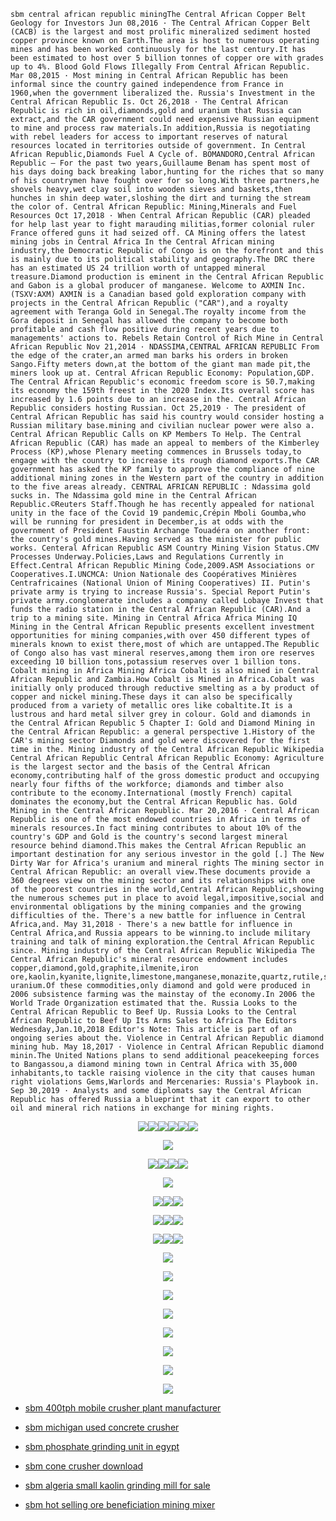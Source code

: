 ```
sbm central african republic miningThe Central African Copper Belt Geology for Investors Jun 08,2016 · The Central African Copper Belt (CACB) is the largest and most prolific mineralized sediment hosted copper province known on Earth.The area is host to numerous operating mines and has been worked continuously for the last century.It has been estimated to host over 5 billion tonnes of copper ore with grades up to 4%. Blood Gold Flows Illegally From Central African Republic. Mar 08,2015 · Most mining in Central African Republic has been informal since the country gained independence from France in 1960,when the government liberalized the. Russia's Investment in the Central African Republic Is. Oct 26,2018 · The Central African Republic is rich in oil,diamonds,gold and uranium that Russia can extract,and the CAR government could need expensive Russian equipment to mine and process raw materials.In addition,Russia is negotiating with rebel leaders for access to important reserves of natural resources located in territories outside of government. In Central African Republic,Diamonds Fuel A Cycle of. BOMANDORO,Central African Republic — For the past two years,Guillaume Benam has spent most of his days doing back breaking labor,hunting for the riches that so many of his countrymen have fought over for so long.With three partners,he shovels heavy,wet clay soil into wooden sieves and baskets,then hunches in shin deep water,sloshing the dirt and turning the stream the color of. Central African Republic: Mining,Minerals and Fuel Resources Oct 17,2018 · When Central African Republic (CAR) pleaded for help last year to fight marauding militias,former colonial ruler France offered guns it had seized off. CA Mining offers the latest mining jobs in Central Africa In the Central African mining industry,the Democratic Republic of Congo is on the forefront and this is mainly due to its political stability and geography.The DRC there has an estimated US 24 trillion worth of untapped mineral treasure.Diamond production is eminent in the Central African Republic and Gabon is a global producer of manganese. Welcome to AXMIN Inc.(TSXV:AXM) AXMIN is a Canadian based gold exploration company with projects in the Central African Republic ("CAR"),and a royalty agreement with Teranga Gold in Senegal.The royalty income from the Gora deposit in Senegal has allowed the company to become both profitable and cash flow positive during recent years due to managements' actions to. Rebels Retain Control of Rich Mine in Central African Republic Nov 21,2014 · NDASSIMA,CENTRAL AFRICAN REPUBLIC From the edge of the crater,an armed man barks his orders in broken Sango.Fifty meters down,at the bottom of the giant man made pit,the miners look up at. Central African Republic Economy: Population,GDP. The Central African Republic's economic freedom score is 50.7,making its economy the 159th freest in the 2020 Index.Its overall score has increased by 1.6 points due to an increase in the. Central African Republic considers hosting Russian. Oct 25,2019 · The president of Central African Republic has said his country would consider hosting a Russian military base.mining and civilian nuclear power were also a. Central African Republic Calls on KP Members To Help. The Central African Republic (CAR) has made an appeal to members of the Kimberley Process (KP),whose Plenary meeting commences in Brussels today,to engage with the country to increase its rough diamond exports.The CAR government has asked the KP family to approve the compliance of nine additional mining zones in the Western part of the country in addition to the five areas already. CENTRAL AFRICAN REPUBLIC : Ndassima gold sucks in. The Ndassima gold mine in the Central African Republic.©Reuters Staff.Though he has recently appealed for national unity in the face of the Covid 19 pandemic,Crépin Mboli Goumba,who will be running for president in December,is at odds with the government of President Faustin Archange Touadéra on another front: the country's gold mines.Having served as the minister for public works. Centeral African Republic ASM Country Mining Vision Status.CMV Processes Underway.Policies,Laws and Regulations Currently in Effect.Central African Republic Mining Code,2009.ASM Associations or Cooperatives.I.UNCMCA: Union Nationale des Coopératives Minières Centrafricaines (National Union of Mining Cooperatives) II. Putin's private army is trying to increase Russia's. Special Report Putin's private army.conglomerate includes a company called Lobaye Invest that funds the radio station in the Central African Republic (CAR).And a trip to a mining site. Mining in Central Africa Africa Mining IQ Mining in the Central African Republic presents excellent investment opportunities for mining companies,with over 450 different types of minerals known to exist there,most of which are untapped.The Republic of Congo also has vast mineral reserves,among them iron ore reserves exceeding 10 billion tons,potassium reserves over 1 billion tons. Cobalt mining in Africa Mining Africa Cobalt is also mined in Central African Republic and Zambia.How Cobalt is Mined in Africa.Cobalt was initially only produced through reductive smelting as a by product of copper and nickel mining.These days it can also be specifically produced from a variety of metallic ores like cobaltite.It is a lustrous and hard metal silver grey in colour. Gold and diamonds in the Central African Republic 5 Chapter I: Gold and Diamond Mining in the Central African Republic: a general perspective 1.History of the CAR's mining sector Diamonds and gold were discovered for the first time in the. Mining industry of the Central African Republic Wikipedia Central African Republic Central African Republic Economy: Agriculture is the largest sector and the basis of the Central African economy,contributing half of the gross domestic product and occupying nearly four fifths of the workforce; diamonds and timber also contribute to the economy.International (mostly French) capital dominates the economy,but the Central African Republic has. Gold Mining in the Central African Republic. Mar 20,2016 · Central African Republic is one of the most endowed countries in Africa in terms of minerals resources.In fact mining contributes to about 10% of the country's GDP and Gold is the country's second largest mineral resource behind diamond.This makes the Central African Republic an important destination for any serious investor in the gold [.] The New Dirty War for Africa's uranium and mineral rights The mining sector in Central African Republic: an overall view.These documents provide a 360 degrees view on the mining sector and its relationships with one of the poorest countries in the world,Central African Republic,showing the numerous schemes put in place to avoid legal,impositive,social and environmental obligations by the mining companies and the growing difficulties of the. There's a new battle for influence in Central Africa,and. May 31,2018 · There's a new battle for influence in Central Africa,and Russia appears to be winning.to include military training and talk of mining exploration.the Central African Republic since. Mining industry of the Central African Republic Wikipedia The Central African Republic's mineral resource endowment includes copper,diamond,gold,graphite,ilmenite,iron ore,kaolin,kyanite,lignite,limestone,manganese,monazite,quartz,rutile,salt,tin,and uranium.Of these commodities,only diamond and gold were produced in 2006 subsistence farming was the mainstay of the economy.In 2006 the World Trade Organization estimated that the. Russia Looks to the Central African Republic to Beef Up. Russia Looks to the Central African Republic to Beef Up Its Arms Sales to Africa The Editors Wednesday,Jan.10,2018 Editor's Note: This article is part of an ongoing series about the. Violence in Central African Republic diamond mining hub. May 18,2017 · Violence in Central African Republic diamond minin.The United Nations plans to send additional peacekeeping forces to Bangassou,a diamond mining town in Central Africa with 35,000 inhabitants,to tackle raising violence in the city that causes human right violations Gems,Warlords and Mercenaries: Russia's Playbook in. Sep 30,2019 · Analysts and some diplomats say the Central African Republic has offered Russia a blueprint that it can export to other oil and mineral rich nations in exchange for mining rights. 
```

<div align="center">
  
<a rel="nofollow" href="https://m.shibang-china.com?f=github&k=sbm+central+african+republic+mining"><img src="https://static.shibang-china.com/en/l.png"></a><img src="https://static.shibang-china.com/en/hw.png"><a rel="nofollow" href="https://m.shibang-china.com/product/?f=github&k=sbm+central+african+republic+mining"><img src="https://static.shibang-china.com/en/p.png"></a><a rel="nofollow" href="https://m.shibang-china.com/cases/?f=github&k=sbm+central+african+republic+mining"><img src="https://static.shibang-china.com/en/c.png"></a><a rel="nofollow" href="https://m.shibang-china.com/news/?f=github&k=sbm+central+african+republic+mining"><img src="https://static.shibang-china.com/en/n.png"></a><a rel="nofollow" href="https://m.shibang-china.com?f=github&k=sbm+central+african+republic+mining"><img src="https://static.shibang-china.com/en/m.png"></a>

<a rel="nofollow" href="https://m.shibang-china.com/product/?f=github&k=sbm+central+african+republic+mining"><img src="https://static.shibang-china.com/en/b.jpg"></a>
  
<a rel="nofollow" href="https://m.shibang-china.com/solution-aggregate.html?f=github&k=sbm+central+african+republic+mining"><img src="https://static.shibang-china.com/en/a.jpg"></a><a rel="nofollow" href="https://m.shibang-china.com/solution-mine.html?f=github&k=sbm+central+african+republic+mining"><img src="https://static.shibang-china.com/en/m.jpg"></a><a rel="nofollow" href="https://m.shibang-china.com/solution-mill.html?f=github&k=sbm+central+african+republic+mining"><img src="https://static.shibang-china.com/en/g.jpg"></a><a rel="nofollow" href="https://m.shibang-china.com/solution-epc.html?f=github&k=sbm+central+african+republic+mining"><img src="https://static.shibang-china.com/en/e.jpg"></a>

<a rel="nofollow" href="https://m.shibang-china.com/product/?f=github&k=sbm+central+african+republic+mining"><img src="https://static.shibang-china.com/en/a-p.png"></a>

<a rel="nofollow" href="https://m.shibang-china.com/product/crusher/c6x.html?f=github&k=sbm+central+african+republic+mining"><img src="https://static.shibang-china.com/en/j.jpg"></a><a rel="nofollow" href="https://m.shibang-china.com/product/crusher/ci5x.html?f=github&k=sbm+central+african+republic+mining"><img src="https://static.shibang-china.com/en/i.jpg"></a><a rel="nofollow" href="https://m.shibang-china.com/product/crusher/hst.html?f=github&k=sbm+central+african+republic+mining"><img src="https://static.shibang-china.com/en/c.jpg"></a>

<a rel="nofollow" href="https://m.shibang-china.com/product/mill/mtw.html?f=github&k=sbm+central+african+republic+mining"><img src="https://static.shibang-china.com/en/mtw.jpg"></a><a rel="nofollow" href="https://m.shibang-china.com/product/mill/scm.html?f=github&k=sbm+central+african+republic+mining"><img src="https://static.shibang-china.com/en/scm.jpg"></a><a rel="nofollow" href="https://m.shibang-china.com/product/mill/lm.html?f=github&k=sbm+central+african+republic+mining"><img src="https://static.shibang-china.com/en/lm.jpg"></a>

<a rel="nofollow" href="https://m.shibang-china.com/product/sand/vsi6x.html?f=github&k=sbm+central+african+republic+mining"><img src="https://static.shibang-china.com/en/6x.jpg"></a><a rel="nofollow" href="https://m.shibang-china.com/product/sand/vu.html?f=github&k=sbm+central+african+republic+mining"><img src="https://static.shibang-china.com/en/vu.jpg"></a><a rel="nofollow" href="https://m.shibang-china.com/product/mobile/klun.html?f=github&k=sbm+central+african+republic+mining"><img src="https://static.shibang-china.com/en/k.jpg"></a>

<a rel="nofollow" href="https://m.shibang-china.com/cases/?f=github&k=sbm+central+african+republic+mining"><img src="https://static.shibang-china.com/en/case.png"></a>

<a rel="nofollow" href="https://m.shibang-china.com/cases/aggregate/202.html?f=github&k=sbm+central+african+republic+mining"><img src="https://static.shibang-china.com/en/c-1.jpg"></a>

<a rel="nofollow" href="https://m.shibang-china.com/cases/aggregate/203.html?f=github&k=sbm+central+african+republic+mining"><img src="https://static.shibang-china.com/en/c-2.jpg"></a>

<a rel="nofollow" href="https://m.shibang-china.com/cases/mill/123.html?f=github&k=sbm+central+african+republic+mining"><img src="https://static.shibang-china.com/en/c-3.jpg"></a>

<a rel="nofollow" href="https://m.shibang-china.com/contact_us.html?f=github&k=sbm+central+african+republic+mining"><img src="https://static.shibang-china.com/en/contact.png"></a>

<a rel="nofollow" href="https://swt.shibang-china.com/?f=github&k=sbm+central+african+republic+mining"><img src="https://static.shibang-china.com/en/chat.png"></a>

<a rel="nofollow" href="https://whatsapp.shibangsoft.com/WhatsApp.php?f=github&k=sbm+central+african+republic+mining"><img src="https://static.shibang-china.com/en/whatsapp.png"></a>

<a rel="nofollow" href="https://m.shibang-china.com/?f=github&k=sbm+central+african+republic+mining"><img src="https://static.shibang-china.com/en/website.png"></a>

</div>


* [sbm 400tph mobile crusher plant manufacturer](sbm%20400tph%20mobile%20crusher%20plant%20manufacturer.md)

* [sbm michigan used concrete crusher](sbm%20michigan%20used%20concrete%20crusher.md)

* [sbm phosphate grinding unit in egypt](sbm%20phosphate%20grinding%20unit%20in%20egypt.md)

* [sbm cone crusher download](sbm%20cone%20crusher%20download.md)

* [sbm algeria small kaolin grinding mill for sale](sbm%20algeria%20small%20kaolin%20grinding%20mill%20for%20sale.md)

* [sbm hot selling ore beneficiation mining mixer](sbm%20hot%20selling%20ore%20beneficiation%20mining%20mixer.md)